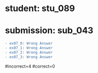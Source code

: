 # student: stu_089
# submission: sub_043

```diff
- ex07_0: Wrong Answer
- ex07_1: Wrong Answer
- ex07_2: Wrong Answer
- ex07_3: Wrong Answer
```
#incorrect=4
#correct=0
